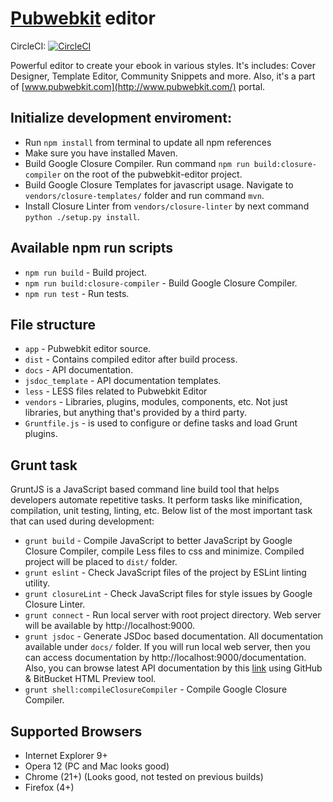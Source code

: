 # [Pubwebkit](http://www.pubwebkit.com/) editor

CircleCI: [![CircleCI](https://circleci.com/gh/pubwebkit/pubwebkit-editor.svg?style=shield&circle-token=3752c66c0d775a9f309ab8b150f98a6ffd0289fe)](https://circleci.com/gh/pubwebkit/pubwebkit-editor)

Powerful editor to create your ebook in various styles. It's includes: Cover Designer, Template Editor, Community Snippets and more.
Also, it's a part of [www.pubwebkit.com](http://www.pubwebkit.com/) portal.

## Initialize development enviroment:
* Run `npm install` from terminal to update all npm references
* Make sure you have installed Maven.
* Build Google Closure Compiler. Run command `npm run build:closure-compiler` on the root of the pubwebkit-editor project.
* Build Google Closure Templates for javascript usage. Navigate to `vendors/closure-templates/` folder and run command `mvn`.
* Install Closure Linter from `vendors/closure-linter` by next command `python ./setup.py install`.

## Available npm run scripts
* `npm run build` - Build project.
* `npm run build:closure-compiler` - Build Google Closure Compiler.
* `npm run test` - Run tests.

## File structure
* `app` - Pubwebkit editor source.
* `dist` - Contains compiled editor after build process.
* `docs` - API documentation.
* `jsdoc_template` - API documentation templates.
* `less` - LESS files related to Pubwebkit Editor
* `vendors` - Libraries, plugins, modules, components, etc. Not just libraries, but anything that's provided by a third party.
* `Gruntfile.js` - is used to configure or define tasks and load Grunt plugins.

## Grunt task
GruntJS is a JavaScript based command line build tool that helps developers automate repetitive tasks. It perform tasks like minification, compilation, unit testing, linting, etc.
Below list of the most important task that can used during development:
* `grunt build` - Compile JavaScript to better JavaScript by Google Closure Compiler, compile Less files to css and minimize. Compiled project will be placed to `dist/` folder.
* `grunt eslint` - Check JavaScript files of the project by  ESLint linting utility.
* `grunt closureLint` - Check JavaScript files for style issues by Google Closure Linter.
* `grunt connect` - Run local server with root project directory. Web server will be available by http://localhost:9000.
* `grunt jsdoc` - Generate JSDoc based documentation. All documentation available under `docs/` folder. If you will run local web server, then you can access documentation by http://localhost:9000/documentation.
Also, you can browse latest API documentation by this [link](http://htmlpreview.github.io/?https://github.com/pubwebkit/pubwebkit-editor/blob/master/docs/index.html) using GitHub & BitBucket HTML Preview tool.
* `grunt shell:compileClosureCompiler` - Compile Google Closure Compiler.

## Supported Browsers
* Internet Explorer 9+
* Opera 12 (PC and Mac looks good)
* Chrome (21+) (Looks good, not tested on previous builds)
* Firefox (4+)
